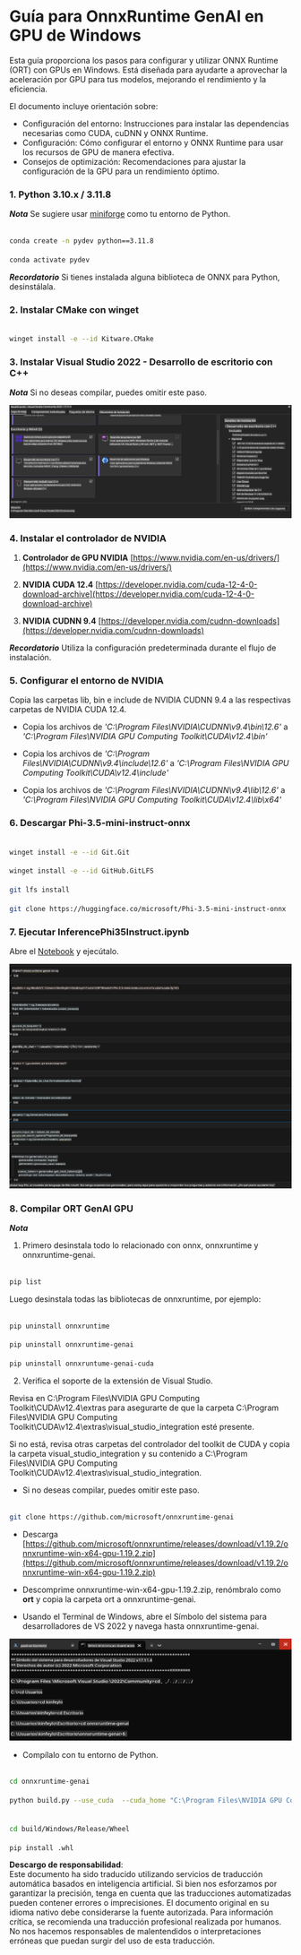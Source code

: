 # **Guía para OnnxRuntime GenAI en GPU de Windows**

Esta guía proporciona los pasos para configurar y utilizar ONNX Runtime (ORT) con GPUs en Windows. Está diseñada para ayudarte a aprovechar la aceleración por GPU para tus modelos, mejorando el rendimiento y la eficiencia.

El documento incluye orientación sobre:

- Configuración del entorno: Instrucciones para instalar las dependencias necesarias como CUDA, cuDNN y ONNX Runtime.
- Configuración: Cómo configurar el entorno y ONNX Runtime para usar los recursos de GPU de manera efectiva.
- Consejos de optimización: Recomendaciones para ajustar la configuración de la GPU para un rendimiento óptimo.

### **1. Python 3.10.x / 3.11.8**

   ***Nota*** Se sugiere usar [miniforge](https://github.com/conda-forge/miniforge/releases/latest/download/Miniforge3-Windows-x86_64.exe) como tu entorno de Python.

   ```bash

   conda create -n pydev python==3.11.8

   conda activate pydev

   ```

   ***Recordatorio*** Si tienes instalada alguna biblioteca de ONNX para Python, desinstálala.

### **2. Instalar CMake con winget**

   ```bash

   winget install -e --id Kitware.CMake

   ```

### **3. Instalar Visual Studio 2022 - Desarrollo de escritorio con C++**

   ***Nota*** Si no deseas compilar, puedes omitir este paso.

![CPP](../../../../../../translated_images/01.8964c1fa47e00dc36af710b967e72dd2f8a2be498e49c8d4c65c11ba105dedf8.es.png)

### **4. Instalar el controlador de NVIDIA**

1. **Controlador de GPU NVIDIA** [https://www.nvidia.com/en-us/drivers/](https://www.nvidia.com/en-us/drivers/)

2. **NVIDIA CUDA 12.4** [https://developer.nvidia.com/cuda-12-4-0-download-archive](https://developer.nvidia.com/cuda-12-4-0-download-archive)

3. **NVIDIA CUDNN 9.4** [https://developer.nvidia.com/cudnn-downloads](https://developer.nvidia.com/cudnn-downloads)

***Recordatorio*** Utiliza la configuración predeterminada durante el flujo de instalación.

### **5. Configurar el entorno de NVIDIA**

Copia las carpetas lib, bin e include de NVIDIA CUDNN 9.4 a las respectivas carpetas de NVIDIA CUDA 12.4.

- Copia los archivos de *'C:\Program Files\NVIDIA\CUDNN\v9.4\bin\12.6'* a *'C:\Program Files\NVIDIA GPU Computing Toolkit\CUDA\v12.4\bin'*

- Copia los archivos de *'C:\Program Files\NVIDIA\CUDNN\v9.4\include\12.6'* a *'C:\Program Files\NVIDIA GPU Computing Toolkit\CUDA\v12.4\include'*

- Copia los archivos de *'C:\Program Files\NVIDIA\CUDNN\v9.4\lib\12.6'* a *'C:\Program Files\NVIDIA GPU Computing Toolkit\CUDA\v12.4\lib\x64'*

### **6. Descargar Phi-3.5-mini-instruct-onnx**

   ```bash

   winget install -e --id Git.Git

   winget install -e --id GitHub.GitLFS

   git lfs install

   git clone https://huggingface.co/microsoft/Phi-3.5-mini-instruct-onnx

   ```

### **7. Ejecutar InferencePhi35Instruct.ipynb**

   Abre el [Notebook](../../../../../../code/09.UpdateSamples/Aug/ortgpu-phi35-instruct.ipynb) y ejecútalo.

![RESULT](../../../../../../translated_images/02.be96d16e7b1007f1f3941f65561553e62ccbd49c962f3d4a9154b8326c033ec1.es.png)

### **8. Compilar ORT GenAI GPU**

   ***Nota*** 
   
   1. Primero desinstala todo lo relacionado con onnx, onnxruntime y onnxruntime-genai.

   ```bash

   pip list 
   
   ```

   Luego desinstala todas las bibliotecas de onnxruntime, por ejemplo:

   ```bash

   pip uninstall onnxruntime

   pip uninstall onnxruntime-genai

   pip uninstall onnxruntume-genai-cuda
   
   ```

   2. Verifica el soporte de la extensión de Visual Studio.

   Revisa en C:\Program Files\NVIDIA GPU Computing Toolkit\CUDA\v12.4\extras para asegurarte de que la carpeta C:\Program Files\NVIDIA GPU Computing Toolkit\CUDA\v12.4\extras\visual_studio_integration esté presente. 

   Si no está, revisa otras carpetas del controlador del toolkit de CUDA y copia la carpeta visual_studio_integration y su contenido a C:\Program Files\NVIDIA GPU Computing Toolkit\CUDA\v12.4\extras\visual_studio_integration.

   - Si no deseas compilar, puedes omitir este paso.

   ```bash

   git clone https://github.com/microsoft/onnxruntime-genai

   ```

   - Descarga [https://github.com/microsoft/onnxruntime/releases/download/v1.19.2/onnxruntime-win-x64-gpu-1.19.2.zip](https://github.com/microsoft/onnxruntime/releases/download/v1.19.2/onnxruntime-win-x64-gpu-1.19.2.zip)

   - Descomprime onnxruntime-win-x64-gpu-1.19.2.zip, renómbralo como **ort** y copia la carpeta ort a onnxruntime-genai.

   - Usando el Terminal de Windows, abre el Símbolo del sistema para desarrolladores de VS 2022 y navega hasta onnxruntime-genai.

![RESULT](../../../../../../translated_images/03.53bb08e3bde53edd1735c5546fb32b9b0bdba93d8241c5e6e3196d8bc01adbd7.es.png)

   - Compílalo con tu entorno de Python.

   ```bash

   cd onnxruntime-genai

   python build.py --use_cuda  --cuda_home "C:\Program Files\NVIDIA GPU Computing Toolkit\CUDA\v12.4" --config Release
 

   cd build/Windows/Release/Wheel

   pip install .whl

   ```

**Descargo de responsabilidad**:  
Este documento ha sido traducido utilizando servicios de traducción automática basados en inteligencia artificial. Si bien nos esforzamos por garantizar la precisión, tenga en cuenta que las traducciones automatizadas pueden contener errores o imprecisiones. El documento original en su idioma nativo debe considerarse la fuente autorizada. Para información crítica, se recomienda una traducción profesional realizada por humanos. No nos hacemos responsables de malentendidos o interpretaciones erróneas que puedan surgir del uso de esta traducción.